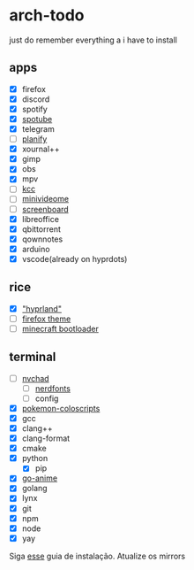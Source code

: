 # arch-todo
just do remember everything a i have to install

## apps
- [x] firefox
- [x] discord
- [x] spotify
- [x] [spotube](https://github.com/KRTirtho/spotube)
- [x] telegram
- [ ] [planify](https://github.com/alainm23/planify)
- [x] xournal++
- [x] gimp
- [x] obs
- [x] mpv
- [ ] [kcc](https://github.com/ciromattia/kcc)
- [ ] [minivideome](https://github.com/maykbrito/mini-video-me)
- [ ] [screenboard](https://github.com/maykbrito/screenboard)
- [x] libreoffice
- [x] qbittorrent
- [x] qownnotes
- [x] arduino
- [x] vscode(already on hyprdots)
## rice
- [x] ["hyprland"](https://github.com/prasanthrangan/hyprdots)
- [ ] [firefox theme](https://github.com/datguypiko/Firefox-Mod-Blur)
- [ ] [minecraft bootloader](https://github.com/Lxtharia/minegrub-theme)
## terminal
- [ ] [nvchad](https://github.com/NvChad/NvChad)
  - [ ] [nerdfonts](https://github.com/ryanoasis/nerd-fonts)
  - [ ] config 
- [x] [pokemon-coloscripts](https://gitlab.com/phoneybadger/pokemon-colorscripts)
- [x] gcc
- [x] clang++
- [x] clang-format
- [x] cmake
- [x] python
  - [x] pip
- [x] [go-anime](https://github.com/alvarorichard/GoAnime)
- [x] golang
- [x] lynx
- [x] git
- [x] npm
- [x] node
- [x] yay

Siga [esse](https://codeberg.org/selan/arch_install/src/branch/main/arch_basic.md) guia de instalação.
Atualize os mirrors
